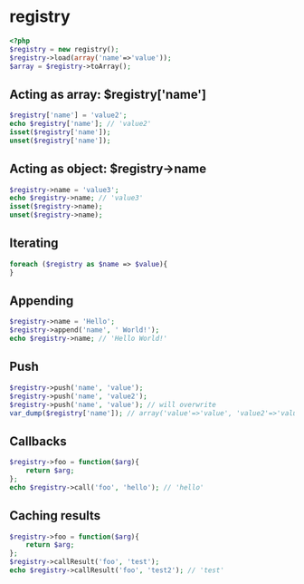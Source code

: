 registry
========

```php
<?php
$registry = new registry();
$registry->load(array('name'=>'value'));
$array = $registry->toArray();
```

Acting as array: $registry['name']
---------
```php
$registry['name'] = 'value2';
echo $registry['name']; // 'value2'
isset($registry['name']);
unset($registry['name']);
```

Acting as object: $registry->name
---------
```php
$registry->name = 'value3';
echo $registry->name; // 'value3'
isset($registry->name);
unset($registry->name);
```

Iterating
---------
```php
foreach ($registry as $name => $value){
}
```

Appending
---------
```php
$registry->name = 'Hello';
$registry->append('name', ' World!');
echo $registry->name; // 'Hello World!'
```

Push
---------
```php
$registry->push('name', 'value');
$registry->push('name', 'value2');
$registry->push('name', 'value'); // will overwrite
var_dump($registry['name']); // array('value'=>'value', 'value2'=>'value2');
```

Callbacks
---------
```php
$registry->foo = function($arg){
    return $arg;
};
echo $registry->call('foo', 'hello'); // 'hello'
```

Caching results
---------
```php
$registry->foo = function($arg){
    return $arg;
};
$registry->callResult('foo', 'test');
echo $registry->callResult('foo', 'test2'); // 'test'
```

